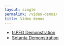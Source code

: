 ```yaml
---
layout: single
permalink: /video-demos/
title: Video demos
---
```


- [tsPEG Demonstration](https://youtu.be/iNL897ZLNMY)
- [Setanta Demonstration](https://youtu.be/GvBpYdTP_ZQ)
